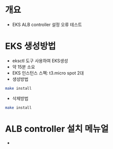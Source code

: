 # 개요
* EKS ALB controller 설정 오류 테스트

# EKS 생성방법
* eksctl 도구 사용하여 EKS생성
* 약 15분 소요
* EKS 인스턴스 스펙: t3.micro spot 2대
* 생성방법

```bash
make install
```

* 삭제방법
```bash
make install
```

# ALB controller 설치 메뉴얼
* [](./alb_controller/)
